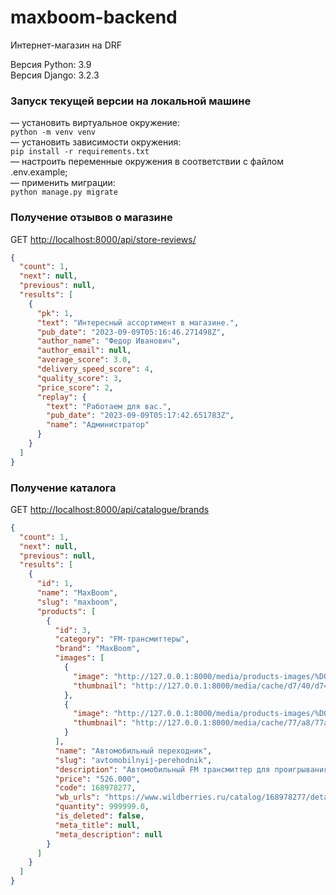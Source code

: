 # maxboom-backend
Интернет-магазин на DRF

Версия Python: 3.9
<br>Версия Django: 3.2.3

### Запуск текущей версии на локальной машине
— установить виртуальное окружение:
<br>```python -m venv venv```
<br>— установить зависимости окружения:
<br>```pip install -r requirements.txt```
<br>— настроить переменные окружения в соответствии с файлом .env.example;
<br>— применить миграции:
<br>```python manage.py migrate```

### Получение отзывов о магазине

GET <http://localhost:8000/api/store-reviews/>

```json
{
  "count": 1,
  "next": null,
  "previous": null,
  "results": [
    {
      "pk": 1,
      "text": "Интересный ассортимент в магазине.",
      "pub_date": "2023-09-09T05:16:46.271498Z",
      "author_name": "Федор Иванович",
      "author_email": null,
      "average_score": 3.0,
      "delivery_speed_score": 4,
      "quality_score": 3,
      "price_score": 2,
      "replay": {
        "text": "Работаем для вас.",
        "pub_date": "2023-09-09T05:17:42.651783Z",
        "name": "Администратор"
      }
    }
  ]
}
```

### Получение каталога

GET <http://localhost:8000/api/catalogue/brands>

```json
{
  "count": 1,
  "next": null,
  "previous": null,
  "results": [
    {
      "id": 1,
      "name": "MaxBoom",
      "slug": "maxboom",
      "products": [
        {
          "id": 3,
          "category": "FM-трансмиттеры",
          "brand": "MaxBoom",
          "images": [
            {
              "image": "http://127.0.0.1:8000/media/products-images/%D0%91%D0%B5%D0%B7_%D0%BD%D0%B0%D0%B7%D0%B2%D0%B0%D0%BD%D0%B8%D1%8F_1.png",
              "thumbnail": "http://127.0.0.1:8000/media/cache/d7/40/d7400702f967b9543fb4399768b861fc.jpg"
            },
            {
              "image": "http://127.0.0.1:8000/media/products-images/%D0%91%D0%B5%D0%B7_%D0%BD%D0%B0%D0%B7%D0%B2%D0%B0%D0%BD%D0%B8%D1%8F_2.png",
              "thumbnail": "http://127.0.0.1:8000/media/cache/77/a8/77a80274c45287d13599cab559c6663f.jpg"
            }
          ],
          "name": "Автомобильный переходник",
          "slug": "avtomobilnyij-perehodnik",
          "description": "Автомобильный FM трансмиттер для проигрывания музыки с USB флешки или через блютус со смартфона или ноутбука. Принцип работы простой: трансмиттер считывает аудио записи с различных носителей, а затем воспроизводит на настроенной частоте. Входящие звонки, при подключенном смартфоне, будут транслироваться на динамики автомобиля. У FM-трансмиттера присутствует функция Hands Free, которая позволяет свободно общаться по громкой связи. Данный трансмиттер имеет USB выход 5V 3.1A, благодаря которому всегда можно зарядить любой свой гаджет смартфон, планшет, наушники и пр. Прослушивание музыки с USB флешки. Встроенный плеер воспроизводит музыку в формате MP3 и WMA. Аксессуар работает от прикуривателя и оснащен тремя разъемами, LED-дисплеем, отображающим рабочую частоту или напряжение в сети, и кнопками для управления музыкой, вызовами и громкостью. Благодаря широкому диапазону напряжения FM-трансмиттер подходит для большинства марок автомобилей.",
          "price": "526.000",
          "code": 168978277,
          "wb_urls": "https://www.wildberries.ru/catalog/168978277/detail.aspx",
          "quantity": 999999.0,
          "is_deleted": false,
          "meta_title": null,
          "meta_description": null
        }
      ]
    }
  ]
}
```